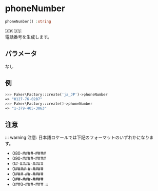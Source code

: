 # phoneNumber
```php
phoneNumber() :string
```
:jp: :us:  
電話番号を生成します。

## パラメータ
なし

## 例
```php
>>> Faker\Factory::create('ja_JP')->phoneNumber
=> "0127-76-0287"
>>> Faker\Factory::create()->phoneNumber
=> "1-379-405-3063"
```

## 注意
::: warning 注意:
日本語ロケールでは下記のフォーマットのいずれかになります。

* 080-####-####
* 090-####-####
* 0#-####-####
* 0####-#-####
* 0###-##-####
* 0##-###-####
* 0##0-###-###
:::

